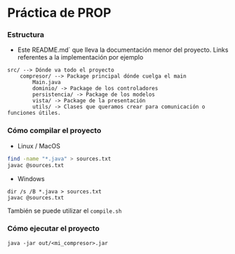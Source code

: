 # Práctica de PROP

### Estructura

- Este README.md` que lleva la documentación menor del proyecto. Links referentes a la implementación por ejemplo
```
src/ --> Dónde va todo el proyecto
    compresor/ --> Package principal dónde cuelga el main
        Main.java
        dominio/ -> Package de los controladores
        persistencia/ -> Package de los modelos
        vista/ -> Package de la presentación
        utils/ -> Clases que queramos crear para comunicación o funciones útiles.
```

### Cómo compilar el proyecto
- Linux / MacOS

```sh
find -name "*.java" > sources.txt
javac @sources.txt
```

- Windows

```
dir /s /B *.java > sources.txt
javac @sources.txt
```


También se puede utilizar el `compile.sh`

### Cómo ejecutar el proyecto

```shell script
java -jar out/<mi_compresor>.jar
```



